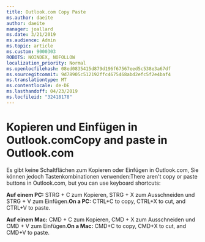 ```yaml
---
title: Outlook.com Copy Paste
ms.author: daeite
author: daeite
manager: joallard
ms.date: 3/21/2019
ms.audience: Admin
ms.topic: article
ms.custom: 9000303
ROBOTS: NOINDEX, NOFOLLOW
localization_priority: Normal
ms.openlocfilehash: 08ed0835415d879d196f67567eed5c538e3a67df
ms.sourcegitcommit: 9d78905c512192ffc4675468abd2efc5f2e4baf4
ms.translationtype: MT
ms.contentlocale: de-DE
ms.lasthandoff: 04/23/2019
ms.locfileid: "32418178"
---
```

# <a name="copy-and-paste-in-outlookcom"></a><span data-ttu-id="228ce-102">Kopieren und Einfügen in Outlook.com</span><span class="sxs-lookup"><span data-stu-id="228ce-102">Copy and paste in Outlook.com</span></span>

<span data-ttu-id="228ce-103">Es gibt keine Schaltflächen zum Kopieren oder Einfügen in Outlook.com, Sie können jedoch Tastenkombinationen verwenden:</span><span class="sxs-lookup"><span data-stu-id="228ce-103">There aren't copy or paste buttons in Outlook.com, but you can use keyboard shortcuts:</span></span>

<span data-ttu-id="228ce-104">**Auf einem PC:** STRG + C zum Kopieren, STRG + X zum Ausschneiden und STRG + V zum Einfügen.</span><span class="sxs-lookup"><span data-stu-id="228ce-104">**On a PC:** CTRL+C to copy, CTRL+X to cut, and CTRL+V to paste.</span></span>

<span data-ttu-id="228ce-105">**Auf einem Mac:** CMD + C zum Kopieren, CMD + X zum Ausschneiden und CMD + V zum Einfügen.</span><span class="sxs-lookup"><span data-stu-id="228ce-105">**On a Mac:** CMD+C to copy, CMD+X to cut, and CMD+V to paste.</span></span>